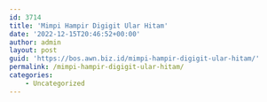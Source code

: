 ```yaml
---
id: 3714
title: 'Mimpi Hampir Digigit Ular Hitam'
date: '2022-12-15T20:46:52+00:00'
author: admin
layout: post
guid: 'https://bos.awn.biz.id/mimpi-hampir-digigit-ular-hitam/'
permalink: /mimpi-hampir-digigit-ular-hitam/
categories:
    - Uncategorized
---
```


